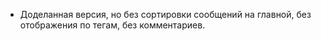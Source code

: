 - Доделанная версия, но без сортировки сообщений на главной, без отображения по тегам, без комментариев.
